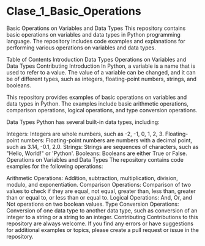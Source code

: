 # Clase_1_Basic_Operations

Basic Operations on Variables and Data Types
This repository contains basic operations on variables and data types in Python programming language. The repository includes code examples and explanations for performing various operations on variables and data types.

Table of Contents
Introduction
Data Types
Operations on Variables and Data Types
Contributing
Introduction
In Python, a variable is a name that is used to refer to a value. The value of a variable can be changed, and it can be of different types, such as integers, floating-point numbers, strings, and booleans.

This repository provides examples of basic operations on variables and data types in Python. The examples include basic arithmetic operations, comparison operations, logical operations, and type conversion operations.

Data Types
Python has several built-in data types, including:

Integers: Integers are whole numbers, such as -2, -1, 0, 1, 2, 3.
Floating-point numbers: Floating-point numbers are numbers with a decimal point, such as 3.14, -0.1, 2.0.
Strings: Strings are sequences of characters, such as "Hello, World!" or 'Python'.
Booleans: Booleans are either True or False.
Operations on Variables and Data Types
The repository contains code examples for the following operations:

Arithmetic Operations: Addition, subtraction, multiplication, division, modulo, and exponentiation.
Comparison Operations: Comparison of two values to check if they are equal, not equal, greater than, less than, greater than or equal to, or less than or equal to.
Logical Operations: And, Or, and Not operations on two boolean values.
Type Conversion Operations: Conversion of one data type to another data type, such as conversion of an integer to a string or a string to an integer.
Contributing
Contributions to this repository are always welcome. If you find any errors or have suggestions for additional examples or topics, please create a pull request or issue in the repository.
